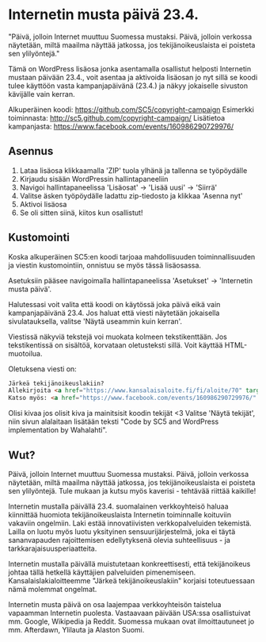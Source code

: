 Internetin musta päivä 23.4.
====================================
"Päivä, jolloin Internet muuttuu Suomessa mustaksi. Päivä, jolloin verkossa näytetään, miltä maailma näyttää jatkossa, jos tekijänoikeuslaista ei poisteta sen ylilyöntejä."

Tämä on WordPress lisäosa jonka asentamalla osallistut helposti Internetin mustaan päivään 23.4., voit asentaa ja aktivoida lisäosan jo nyt sillä se koodi tulee käyttöön vasta kampanjapäivänä (23.4.) ja näkyy jokaiselle sivuston kävijälle vain kerran.

Alkuperäinen koodi: https://github.com/SC5/copyright-campaign
Esimerkki toiminnasta: http://sc5.github.com/copyright-campaign/
Lisätietoa kampanjasta: https://www.facebook.com/events/160986290729976/

Asennus
---------------------
1. Lataa lisäosa klikkaamalla 'ZIP' tuola ylhänä ja tallenna se työpöydälle
2. Kirjaudu sisään WordPressin hallintapaneeliin
3. Navigoi hallintapaneelissa 'Lisäosat' -> 'Lisää uusi' -> 'Siirrä'
4. Valitse äsken työpöydälle ladattu zip-tiedosto ja klikkaa 'Asenna nyt'
5. Aktivoi lisäosa
6. Se oli sitten siinä, kiitos kun osallistut!

Kustomointi
---------------------
Koska alkuperäinen SC5:en koodi tarjoaa mahdollisuuden toiminnallisuuden ja viestin kustomointiin, onnistuu se myös tässä lisäosassa.

Asetuksiin pääsee navigoimalla hallintapaneelissa 'Asetukset' -> 'Internetin musta päivä'.

Halutessasi voit valita että koodi on käytössä joka päivä eikä vain kampanjapäivänä 23.4.
Jos haluat että viesti näytetään jokaisella sivulatauksella, valitse 'Näytä useammin kuin kerran'.

Viestissä näkyviä tekstejä voi muokata kolmeen tekstikenttään. Jos tekstikentissä on sisältöä, korvataan oletusteksti sillä. Voit käyttää HTML-muotoilua.

Oletuksena viesti on:
```html
Järkeä tekijänoikeuslakiin?
Allekirjoita <a href="https://www.kansalaisaloite.fi/fi/aloite/70" target="_blank">kansalaisaloite kohtuullisemman tekijänoikeuslain puolesta</a>.
Katso myös: <a href="https://www.facebook.com/events/160986290729976/" target="_blank">Internetin musta päivä 23.4.</a>
```
Olisi kivaa jos olisit kiva ja mainitsisit koodin tekijät  <3 Valitse 'Näytä tekijät', niin sivun alalaitaan lisätään teksti "Code by SC5 and WordPress implementation by Wahalahti".

Wut?
---------------------
Päivä, jolloin Internet muuttuu Suomessa mustaksi. Päivä, jolloin verkossa näytetään, miltä maailma näyttää jatkossa, jos tekijänoikeuslaista ei poisteta sen ylilyöntejä. Tule mukaan ja kutsu myös kaverisi - tehtävää riittää kaikille!

Internetin mustalla päivällä 23.4. suomalainen verkkoyhteisö haluaa kiinnittää huomiota tekijänoikeuslaista Internetin toiminnalle koituviin vakaviin ongelmiin. Laki estää innovatiivisten verkkopalveluiden tekemistä. Lailla on luotu myös luotu yksityinen sensuurijärjestelmä, joka ei täytä sananvapauden rajoittemisen edellytyksenä olevia suhteellisuus - ja tarkkarajaisuusperiaatteita.

Internetin mustalla päivällä muistutetaan konkreettisesti, että tekijänoikeus johtaa tällä hetkellä käyttäjien palveluiden pimenemiseen. Kansalaislakialoitteemme "Järkeä tekijänoikeuslakiin" korjaisi toteutuessaan nämä molemmat ongelmat.

Internetin musta päivä on osa laajempaa verkkoyhteisön taistelua vapaamman Internetin puolesta. Vastaavaan päivään USA:ssa osallistuivat mm. Google, Wikipedia ja Reddit. Suomessa mukaan ovat ilmoittautuneet jo mm. Afterdawn, Ylilauta ja Alaston Suomi. 